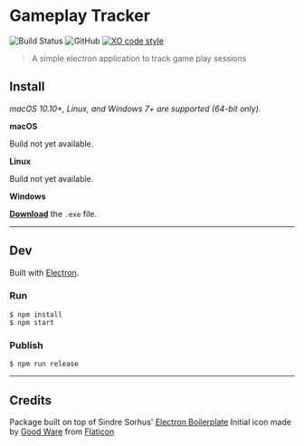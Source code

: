 # Gameplay Tracker
![Build Status](https://github.com/Morioki/gameplaytracker-electron/workflows/Electron%20CI/badge.svg) ![GitHub](https://img.shields.io/github/license/morioki/gameplaytracker-electron) [![XO code style](https://img.shields.io/badge/code_style-XO-5ed9c7.svg)](https://github.com/xojs/xo)

> A simple electron application to track game play sessions


## Install

*macOS 10.10+, Linux, and Windows 7+ are supported (64-bit only).*

**macOS**

Build not yet available.

**Linux**

Build not yet available.

**Windows**

[**Download**](https://github.com/user/repo/releases/latest) the `.exe` file.


---


## Dev

Built with [Electron](https://electronjs.org).

### Run

```
$ npm install
$ npm start
```

### Publish

```
$ npm run release
```


---


## Credits
Package built on top of Sindre Sorhus' [Electron Boilerplate](https://github.com/sindresorhus/electron-boilerplate)
Initial icon made by [Good Ware](https://www.flaticon.com/authors/good-ware) from [Flaticon](https://www.flaticon.com/)
